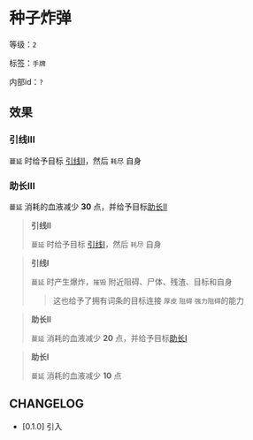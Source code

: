 # 种子炸弹

等级：`2`

标签：`手牌`

内部id：`?`

## 效果

### 引线III

`蔓延` 时给予目标 [引线II](#引线II)，然后 `耗尽` 自身

### 助长III

`蔓延` 消耗的血液减少 **30** 点，并给予目标[助长II](#助长II)

> **引线II**
>
> `蔓延` 时给予目标 [引线I](#引线I)，然后 `耗尽` 自身

> **引线I**
>
> `蔓延` 时产生爆炸，`摧毁` 附近阻碍、尸体、残渣、目标和自身
>> 这也给予了拥有词条的目标连接 `厚皮` `阻碍` `强力阻碍`的能力

> **助长II**
>
> `蔓延` 消耗的血液减少 **20** 点，并给予目标[助长I](#助长I)

> **助长I**
>
> `蔓延` 消耗的血液减少 **10** 点

## CHANGELOG

- [0.1.0] 引入
